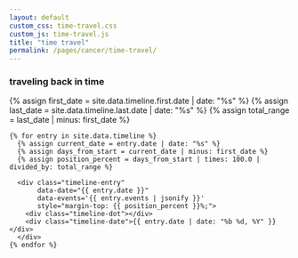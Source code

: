 ```yaml
---
layout: default
custom_css: time-travel.css
custom_js: time-travel.js
title: "time travel"
permalink: /pages/cancer/time-travel/
---
```


### traveling back in time

<div class="timeline-container">
  
<div class="timeline">
    {% assign first_date = site.data.timeline.first.date | date: "%s" %}
    {% assign last_date = site.data.timeline.last.date | date: "%s" %}
    {% assign total_range = last_date | minus: first_date %}
    
    {% for entry in site.data.timeline %}
      {% assign current_date = entry.date | date: "%s" %}
      {% assign days_from_start = current_date | minus: first_date %}
      {% assign position_percent = days_from_start | times: 100.0 | divided_by: total_range %}
      
      <div class="timeline-entry" 
           data-date="{{ entry.date }}"
           data-events='{{ entry.events | jsonify }}'
           style="margin-top: {{ position_percent }}%;">
        <div class="timeline-dot"></div>
        <div class="timeline-date">{{ entry.date | date: "%b %d, %Y" }}</div>
      </div>
    {% endfor %}
  </div>
  
</div>